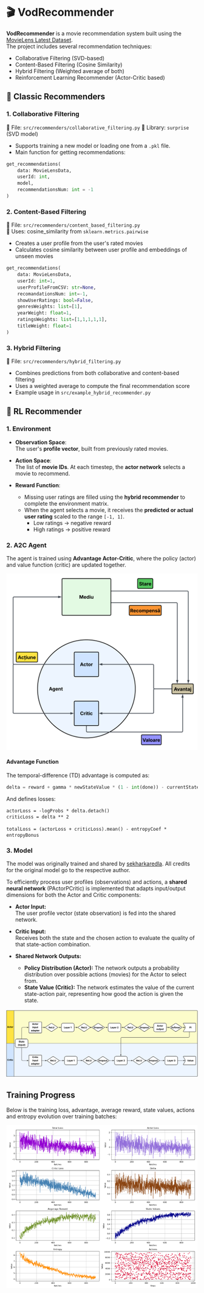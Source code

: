 # 🎬 VodRecommender

**VodRecommender** is a movie recommendation system built using the [MovieLens Latest Dataset](https://grouplens.org/datasets/movielens/).  
The project includes several recommendation techniques:

- Collaborative Filtering (SVD-based)
- Content-Based Filtering (Cosine Similarity)
- Hybrid Filtering (Weighted average of both)
- Reinforcement Learning Recommender (Actor-Critic based)

## 🧠 Classic Recommenders

### 1. Collaborative Filtering

📄 File: `src/recommenders/collaborative_filtering.py`
🔧 Library: `surprise` (SVD model)

- Supports training a new model or loading one from a `.pkl` file.
- Main function for getting recommendations:

```python
get_recommendations(
    data: MovieLensData,
    userId: int,
    model,
    recommendationsNum: int = -1
)
```

### 2. Content-Based Filtering

📄 File: `src/recommenders/content_based_filtering.py`  
🔧 Uses: cosine_similarity from `sklearn.metrics.pairwise`

- Creates a user profile from the user's rated movies
- Calculates cosine similarity between user profile and embeddings of unseen movies

```python
get_recommendations(
    data: MovieLensData,
    userId: int=1,
    userProfileFromCSV: str=None,
    recomandationsNum: int=-1,
    showUserRatings: bool=False,
    genresWeights: list=[1],
    yearWeight: float=1,
    ratingsWeights: list=[1,1,1,1,1],
    titleWeight: float=1
)
```

### 3. Hybrid Filtering

📄 File: `src/recommenders/hybrid_filtering.py`

- Combines predictions from both collaborative and content-based filtering
- Uses a weighted average to compute the final recommendation score
- Example usage in `src/example_hybrid_recommender.py`

## 🤖 RL Recommender

### 1. Environment

- **Observation Space**:  
  The user's **profile vector**, built from previously rated movies.

- **Action Space**:  
  The list of **movie IDs**. At each timestep, the **actor network** selects a movie to recommend.

- **Reward Function**:
  - Missing user ratings are filled using the **hybrid recommender** to complete the environment matrix.
  - When the agent selects a movie, it receives the **predicted or actual user rating** scaled to the range `[-1, 1]`.
    - Low ratings → negative reward
    - High ratings → positive reward

### 2. A2C Agent

The agent is trained using **Advantage Actor-Critic**, where the policy (actor) and value function (critic) are updated together.

![A2C Training Flow](images/A2CTraining.png)

#### Advantage Function

The temporal-difference (TD) advantage is computed as:

```python
delta = reward + gamma * newStateValue * (1 - int(done)) - currentStateValue
```

And defines losses:

```
actorLoss = -logProbs * delta.detach()
criticLoss = delta ** 2

totalLoss = (actorLoss + criticLoss).mean() - entropyCoef * entropyBonus
```

### 3. Model

The model was originally trained and shared by
[sekharkaredla](https://github.com/sekharkaredla/movie-recommendation-reinforcement-learning/tree/master).
All credits for the original model go to the respective author.

To efficiently process user profiles (observations) and actions, a **shared neural network** (PActorPCritic) is implemented that adapts input/output dimensions for both the Actor and Critic components:

- **Actor Input:**  
  The user profile vector (state observation) is fed into the shared network.

- **Critic Input:**  
  Receives both the state and the chosen action to evaluate the quality of that state-action combination.

- **Shared Network Outputs:**
  - **Policy Distribution (Actor):** The network outputs a probability distribution over possible actions (movies) for the Actor to select from.
  - **State Value (Critic):** The network estimates the value of the current state-action pair, representing how good the action is given the state.

![NN Architecture](images/ActorCriticNet.png)

## Training Progress

Below is the training loss, advantage, average reward, state values, actions and entropy evolution over training batches:

![Training Plot](images/trainingPlot.png)
